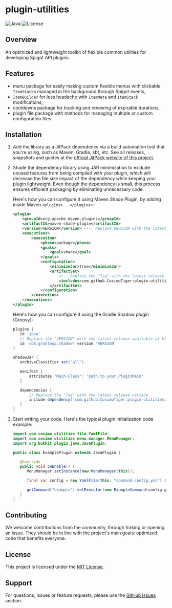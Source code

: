 # plugin-utilities

![Java](https://img.shields.io/badge/Language-Java-orange.svg)
![License](https://img.shields.io/badge/License-MIT-blue.svg)

## Overview

An optimized and lightweight toolkit of flexible common utilities for developing Spigot API plugins.

## Features

- menu package for easily making custom flexible menus with clickable `ItemStack`s managed in the background through Spigot events,
- `ItemBuilder` for less headache with `ItemMeta` and `ItemStack` modifications,
- cooldowns package for tracking and renewing of expirable durations,
- plugin file package with methods for managing multiple or custom configuration files

## Installation

1. Add the library as a JitPack dependency via a build automation tool that you're using, such as Maven, Gradle, sbt,
   etc. See all releases, snapshots and guides at
   the [official JitPack website of this project](https://jitpack.io/#CosimoTiger/plugin-utilities).

2. Shade the dependency library using JAR minimization to exclude unused features from being compiled with your plugin, 
   which will decrease the file size impact of the dependency while keeping your plugin lightweight. Even though the 
   dependency is small, this process ensures efficient packaging by eliminating unnecessary code.

   Here's how you can configure it using Maven Shade Plugin, by adding inside Maven `<plugins>...</plugins>`:

    ```xml
    <plugin>
        <groupId>org.apache.maven.plugins</groupId>
        <artifactId>maven-shade-plugin</artifactId>
        <version>VERSION</version> <!-- Replace VERSION with the latest plugin version -->
        <executions>
            <execution>
                <phase>package</phase>
                <goals>
                    <goal>shade</goal>
                </goals>
                <configuration>
                    <minimizeJar>true</minimizeJar>
                    <artifactSet>
                        <!-- Replace the "Tag" with the latest release version -->
                        <includes>com.github.CosimoTiger:plugin-utilities:Tag</includes>
                    </artifactSet>
                </configuration>
            </execution>
        </executions>
    </plugin>
    ```
   
    Here's how you can configure it using the Gradle Shadow plugin (Groovy):

    ```groovy
   plugins {
       id 'java'
       // Replace the "VERSION" with the latest release available at https://github.com/GradleUp/shadow
       id 'com.gradleup.shadow' version 'VERSION'
   }
   
   shadowJar {
       archiveClassifier.set('all')
   
       manifest {
           attributes 'Main-Class': 'path.to.your.PluginMain'
       }
   
       dependencies {
           // Replace the "Tag" with the latest release version
           include dependency('com.github.CosimoTiger:plugin-utilities:Tag')
       }
   }
   ```

3. Start writing your code. Here's the typical plugin initialization code example:

    ```java
    import com.cosimo.utilities.file.YamlFile;
    import com.cosimo.utilities.menu.manager.MenuManager;
    import org.bukkit.plugin.java.JavaPlugin;
    
    public class ExamplePlugin extends JavaPlugin {
    
       @Override
       public void onEnable() {
          MenuManager.setInstance(new MenuManager(this));
    
          final var config = new YamlFile(this, "command-config.yml").reloadFile().getMemory();
    
          getCommand("example").setExecutor(new ExampleCommand(config.getConfigurationSection("commands.example")));
       }
    }
    ```

## Contributing

We welcome contributions from the community, through forking or opening an issue. They should be in line with the
project's main goals: optimized code that benefits everyone.

## License

This project is licensed under the [MIT License](./LICENSE).

## Support

For questions, issues or feature requests, please use the 
[GitHub Issues](https://github.com/CosimoTiger/plugin-utilities/issues) section.
